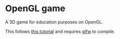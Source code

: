 # OpenGL game
A 3D game for education purposes on OpenGL.

This follows [this
tutorial](https://medium.com/geekculture/a-beginners-guide-to-setup-opengl-in-linux-debian-2bfe02ccd1e)
and requires [glfw](https://github.com/glfw/glfw) to compile.
